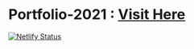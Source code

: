 
# Portfolio-2021 : <a href="https://petya-angelova.netlify.app" target="_blank">Visit Here </a>

[![Netlify Status](https://api.netlify.com/api/v1/badges/86ca7c2f-5a58-42f4-87fc-18573a3a2fb3/deploy-status)](https://app.netlify.com/sites/petya-angelova/deploys)


